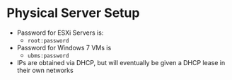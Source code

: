 # Physical Server Setup

- Password for ESXi Servers is:	
  - `root:password`
- Password for Windows 7 VMs is
  - `ubms:password`
- IPs are obtained via DHCP, but will eventually be given a DHCP lease in their own networks